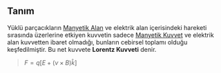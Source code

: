 ## Tanım
Yüklü parçacıkların [Manyetik Alan](Manyetik%20Alan.md) ve elektrik alan içerisindeki hareketi sırasında üzerlerine etkiyen kuvvetin sadece [Manyetik Kuvvet](Manyetik%20Kuvvet.md) ve elektrik alan kuvvetten ibaret olmadığı, bunların cebirsel toplamı olduğu keşfedilmiştir. Bu net kuvvete **Lorentz Kuvveti** denir.
> $F=q[E+(v\times B)\hat k]$